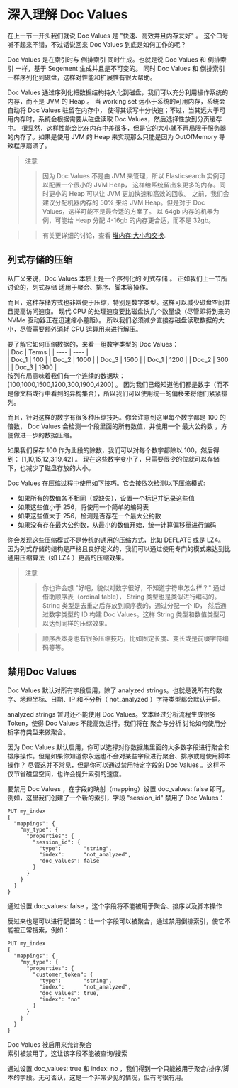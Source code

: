 # 深入理解 Doc Values   
在上一节一开头我们就说 Doc Values 是 "快速、高效并且内存友好" 。 这个口号听不起来不错，不过话说回来 Doc Values 到底是如何工作的呢？

Doc Values 是在索引时与 倒排索引 同时生成。也就是说 Doc Values 和 倒排索引 一样，基于 Segement 生成并且是不可变的。
同时 Doc Values 和 倒排索引 一样序列化到磁盘，这样对性能和扩展性有很大帮助。

Doc Values 通过序列化把数据结构持久化到磁盘，我们可以充分利用操作系统的内存，而不是 JVM 的 Heap 。 
当 working set 远小于系统的可用内存，系统会自动将 Doc Values 驻留在内存中，
使得其读写十分快速；不过，当其远大于可用内存时，系统会根据需要从磁盘读取 Doc Values，然后选择性放到分页缓存中。
很显然，这样性能会比在内存中差很多，但是它的大小就不再局限于服务器的内存了。如果是使用 JVM 的 Heap 来实现那么只能是因为 OutOfMemory 导致程序崩溃了。    
>注意  
>> 因为 Doc Values 不是由 JVM 来管理，所以 Elasticsearch 实例可以配置一个很小的 JVM Heap，
>>这样给系统留出来更多的内存。同时更小的 Heap 可以让 JVM 更加快速和高效的回收。
之前，我们会建议分配机器内存的 50% 来给 JVM Heap。但是对于 Doc Values，这样可能不是最合适的方案了。 
>>以 64gb 内存的机器为例，可能给 Heap 分配 4-16gb 的内存更合适，而不是 32gb。

>>有关更详细的讨论，查看 [堆内存:大小和交换](https://www.elastic.co/guide/cn/elasticsearch/guide/current/heap-sizing.html).    

## 列式存储的压缩   
从广义来说，Doc Values 本质上是一个序列化的 列式存储 。 正如我们上一节所讨论的，列式存储 适用于聚合、排序、脚本等操作。

而且，这种存储方式也非常便于压缩，特别是数字类型。这样可以减少磁盘空间并且提高访问速度。
现代 CPU 的处理速度要比磁盘快几个数量级（尽管即将到来的 NVMe 驱动器正在迅速缩小差距）。
所以我们必须减少直接存磁盘读取数据的大小，尽管需要额外消耗 CPU 运算用来进行解压。   
  
要了解它如何压缩数据的，来看一组数字类型的 Doc Values：     
|  Doc    | Terms  |
|  ----  | ----  |  
| Doc_1     | 100 | 
| Doc_2     | 1000 | 
| Doc_3     | 1500 | 
| Doc_1     | 1200 | 
| Doc_2     | 300 | 
| Doc_3     | 1900 |   
按列布局意味着我们有一个连续的数据块： [100,1000,1500,1200,300,1900,4200] 。
因为我们已经知道他们都是数字（而不是像文档或行中看到的异构集合），所以我们可以使用统一的偏移来将他们紧紧排列。

而且，针对这样的数字有很多种压缩技巧。你会注意到这里每个数字都是 100 的倍数，
Doc Values 会检测一个段里面的所有数值，并使用一个 最大公约数 ，方便做进一步的数据压缩。

如果我们保存 100 作为此段的除数，我们可以对每个数字都除以 100，然后得到： [1,10,15,12,3,19,42] 。
现在这些数字变小了，只需要很少的位就可以存储下，也减少了磁盘存放的大小。

Doc Values 在压缩过程中使用如下技巧。它会按依次检测以下压缩模式:

 - 如果所有的数值各不相同（或缺失），设置一个标记并记录这些值   
 - 如果这些值小于 256，将使用一个简单的编码表    
 - 如果这些值大于 256，检测是否存在一个最大公约数    
 - 如果没有存在最大公约数，从最小的数值开始，统一计算偏移量进行编码      

你会发现这些压缩模式不是传统的通用的压缩方式，比如 DEFLATE 或是 LZ4。 
因为列式存储的结构是严格且良好定义的，我们可以通过使用专门的模式来达到比通用压缩算法（如 LZ4 ）更高的压缩效果。    
> 注意  
>> 你也许会想 "好吧，貌似对数字很好，不知道字符串怎么样？" 通过借助顺序表（ordinal table），
>>String 类型也是类似进行编码的。String 类型是去重之后存放到顺序表的，通过分配一个 ID，
>>然后通过数字类型的 ID 构建 Doc Values。这样 String 类型和数值类型可以达到同样的压缩效果。

>>顺序表本身也有很多压缩技巧，比如固定长度、变长或是前缀字符编码等等。
## 禁用Doc Values     
Doc Values 默认对所有字段启用，除了 analyzed strings。也就是说所有的数字、地理坐标、日期、IP 和不分析（ not_analyzed ）字符类型都会默认开启。

analyzed strings 暂时还不能使用 Doc Values。文本经过分析流程生成很多 Token，使得 Doc Values 不能高效运行。我们将在 聚合与分析 讨论如何使用分析字符类型来做聚合。

因为 Doc Values 默认启用，你可以选择对你数据集里面的大多数字段进行聚合和排序操作。但是如果你知道你永远也不会对某些字段进行聚合、排序或是使用脚本操作？ 尽管这并不常见，但是你可以通过禁用特定字段的 Doc Values 。这样不仅节省磁盘空间，也许会提升索引的速度。

要禁用 Doc Values ，在字段的映射（mapping）设置 doc_values: false 即可。例如，这里我们创建了一个新的索引，字段 "session_id" 禁用了 Doc Values：
```
PUT my_index
{
  "mappings": {
    "my_type": {
      "properties": {
        "session_id": {
          "type":       "string",
          "index":      "not_analyzed",
          "doc_values": false 
        }
      }
    }
  }
}
```  
通过设置 doc_values: false ，这个字段将不能被用于聚合、排序以及脚本操作       

反过来也是可以进行配置的：让一个字段可以被聚合，通过禁用倒排索引，使它不能被正常搜索，例如：   
```
PUT my_index
{
  "mappings": {
    "my_type": {
      "properties": {
        "customer_token": {
          "type":       "string",
          "index":      "not_analyzed",
          "doc_values": true, 
          "index": "no" 
        }
      }
    }
  }
}

```
Doc Values 被启用来允许聚合   
索引被禁用了，这让该字段不能被查询/搜索  

通过设置 doc_values: true 和 index: no ，我们得到一个只能被用于聚合/排序/脚本的字段。无可否认，这是一个非常少见的情况，但有时很有用。

